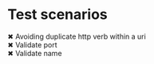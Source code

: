 
# **Test scenarios**
✖ Avoiding duplicate http verb within a uri  
✖ Validate port  
✖ Validate name